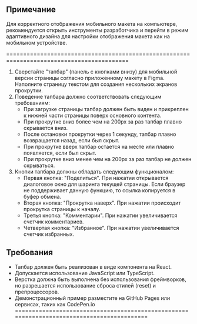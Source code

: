 ## **Примечание**
Для корректного отображения мобильного макета на компьютере, рекомендуется открыть инструменты разработчика и перейти в режим адаптивного дизайна для настройки отображения макета как на мобильном устройстве.

==========================================================================================

1. Сверстайте "тапбар" (панель с кнопками внизу) для мобильной версии страницы согласно приложенному макету в Figma. Наполните страницу текстом для создания нескольких экранов прокрутки.
2. Поведение тапбара должно соответствовать следующим требованиям:
    - При загрузке страницы тапбар должен быть виден и прикреплен к нижней части страницы поверх основного контента.
    - При прокрутке вниз более чем на 200px за раз тапбар плавно скрывается вниз.
    - После остановки прокрутки через 1 секунду, тапбар плавно возвращается назад, если был скрыт.
    - При прокрутке вверх тапбар остается на месте или плавно появляется, если был скрыт.
    - При прокрутке вниз менее чем на 200px за раз тапбар не должен скрываться.
3. Кнопки тапбара должны обладать следующим функционалом:
    - Первая кнопка: "Поделиться". При нажатии открывается диалоговое окно для шаринга текущей страницы. Если браузер не поддерживает данную функцию, то ссылка копируется в буфер обмена.
    - Вторая кнопка: "Прокрутка наверх". При нажатии происходит прокрутка страницы к началу.
    - Третья кнопка: "Комментарии". При нажатии увеличивается счетчик комментариев.
    - Четвертая кнопка: "Избранное". При нажатии увеличивается счетчик избранных.

## **Требования**

- Тапбар должен быть реализован в виде компонента на React.
- Допускается использование JavaScript или TypeScript.
- Верстка должна быть выполнена без использования фреймворков, но разрешается использование сброса стилей (reset) и препроцессоров.
- Демонстрационный пример разместите на GitHub Pages или сервисах, таких как CodePen.io
==========================================================================================
